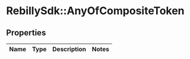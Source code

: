 # RebillySdk::AnyOfCompositeToken

## Properties
Name | Type | Description | Notes
------------ | ------------- | ------------- | -------------

